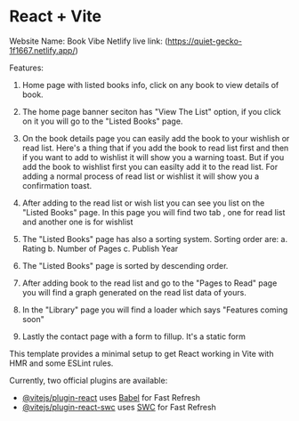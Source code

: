 # React + Vite
Website Name: Book Vibe
Netlify live link: (https://quiet-gecko-1f1667.netlify.app/)

Features:
1. Home page with listed books info, click on any book to view details of book.

2. The home page banner seciton has "View The List" option, if you click on it you will go to the "Listed Books" page.

3. On the book details page you can easily add the book to your wishlish or read list. Here's a thing that if you add the book to read list first and then if you want to add to wishlist it will show you a warning toast. But if you add the book to wishlist first you can easilty add it to the read list. For adding a normal process of read list or wishlist it will show you a confirmation toast.

4. After adding to the read list or wish list you can see you list on the "Listed Books" page. In this page you will find two tab , one for read list and another one is for wishlist

5. The "Listed Books" page has also a sorting system. Sorting order are:
a. Rating
b. Number of Pages
c. Publish Year

6. The "Listed Books" page is sorted by descending order.

7. After adding book to the read list and go to the "Pages to Read" page you will find a graph generated on the read list data of yours.

8. In the "Library" page you will find a loader which says "Features coming soon"

9. Lastly the contact page with a form to fillup. It's a static form




This template provides a minimal setup to get React working in Vite with HMR and some ESLint rules.

Currently, two official plugins are available:

- [@vitejs/plugin-react](https://github.com/vitejs/vite-plugin-react/blob/main/packages/plugin-react/README.md) uses [Babel](https://babeljs.io/) for Fast Refresh
- [@vitejs/plugin-react-swc](https://github.com/vitejs/vite-plugin-react-swc) uses [SWC](https://swc.rs/) for Fast Refresh
